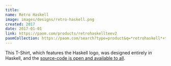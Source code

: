 ```yaml
---
title: 
name: Retro Haskell
image: images/designs/retro-haskell.png
created: 2017
date: 2017-01-01
link: https://paom.com/products/retrohaskellteev2
paomCollection: https://paom.com/search?type=product&q=*retrohaskell*+tag:public
---
```


<p>
This T-Shirt, which features the Haskell logo, was designed entirely in
Haskell, and the <a
href="https://github.com/silky/fashion/tree/master/RetroHaskell">source-code is open and available to all</a>.
</p>
